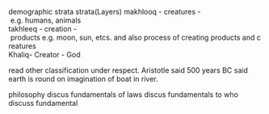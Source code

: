 demographic strata
	strata(Layers)
makhlooq - creatures - e.g. humans, animals  
takhleeq - creation - products e.g. moon, sun, etcs. and also process of creating products and creatures  
Khaliq- Creator - God

read other classification under respect.
Aristotle said 500 years BC said earth is round on imagination of boat in river.

philosophy discus fundamentals of laws
discus fundamentals to who discuss fundamental
